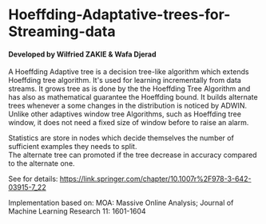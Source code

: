 # Hoeffding-Adaptative-trees-for-Streaming-data

#### Developed by Wilfried ZAKIE & Wafa Djerad 

 A Hoeffding Adaptive tree is a decision tree-like algorithm which extends Hoeffding tree algorithm. 
It's used for learning incrementally from data streams. 
It grows tree as is done by the the Hoeffding Tree Algorithm and has also as mathematical guarantee the Hoeffding bound. 
It builds alternate trees whenever a some changes in the distribution is noticed by ADWIN. Unlike other adaptives window tree Algorithms, such as Hoeffding tree window, it does not need a fixed size of window before to raise an alarm.

Statistics are store in nodes which decide themselves the number of sufficient examples they needs to split.  
The alternate tree can promoted if the tree decrease in accuracy compared to the alternate one.

See for details: https://link.springer.com/chapter/10.1007r%2F978-3-642-03915-7_22
        
Implementation based on: MOA: Massive Online Analysis; Journal of Machine Learning Research 11: 1601-1604
